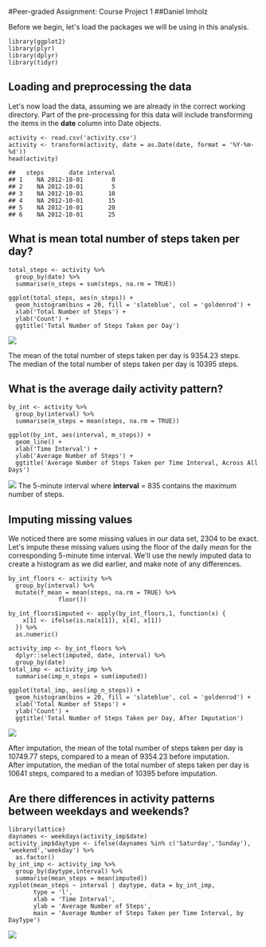 #Peer-graded Assignment: Course Project 1
##Daniel Imholz

Before we begin, let's load the packages we will be using in this
analysis.

    library(ggplot2)
    library(plyr)
    library(dplyr)
    library(tidyr)

Loading and preprocessing the data
----------------------------------

Let's now load the data, assuming we are already in the correct working
directory. Part of the pre-processing for this data will include
transforming the items in the **date** column into Date objects.

    activity <- read.csv('activity.csv')
    activity <- transform(activity, date = as.Date(date, format = '%Y-%m-%d'))
    head(activity)

    ##   steps       date interval
    ## 1    NA 2012-10-01        0
    ## 2    NA 2012-10-01        5
    ## 3    NA 2012-10-01       10
    ## 4    NA 2012-10-01       15
    ## 5    NA 2012-10-01       20
    ## 6    NA 2012-10-01       25

What is mean total number of steps taken per day?
-------------------------------------------------

    total_steps <- activity %>%
      group_by(date) %>%
      summarise(n_steps = sum(steps, na.rm = TRUE))

    ggplot(total_steps, aes(n_steps)) +
      geom_histogram(bins = 20, fill = 'slateblue', col = 'goldenrod') +
      xlab('Total Number of Steps') + 
      ylab('Count') +
      ggtitle('Total Number of Steps Taken per Day')

![](PA1_template_files/figure-markdown_strict/total-1.png)

The mean of the total number of steps taken per day is 9354.23 steps.  
The median of the total number of steps taken per day is 10395 steps.

What is the average daily activity pattern?
-------------------------------------------

    by_int <- activity %>%
      group_by(interval) %>%
      summarise(m_steps = mean(steps, na.rm = TRUE))

    ggplot(by_int, aes(interval, m_steps)) +
      geom_line() + 
      xlab('Time Interval') + 
      ylab('Average Number of Steps') +
      ggtitle('Average Number of Steps Taken per Time Interval, Across All Days') 

![](PA1_template_files/figure-markdown_strict/mean_daily-1.png) The
5-minute interval where **interval** = 835 contains the maximum number
of steps.

Imputing missing values
-----------------------

We noticed there are some missing values in our data set, 2304 to be
exact. Let's impute these missing values using the floor of the daily
*mean* for the corresponding 5-minute time interval. We'll use the newly
imputed data to create a histogram as we did earlier, and make note of
any differences.

    by_int_floors <- activity %>%
      group_by(interval) %>%
      mutate(f_mean = mean(steps, na.rm = TRUE) %>%
                  floor())

    by_int_floors$imputed <- apply(by_int_floors,1, function(x) {
        x[1] <- ifelse(is.na(x[1]), x[4], x[1])
      }) %>%
      as.numeric()

    activity_imp <- by_int_floors %>%
      dplyr::select(imputed, date, interval) %>%
      group_by(date) 
    total_imp <- activity_imp %>%
      summarise(imp_n_steps = sum(imputed))

    ggplot(total_imp, aes(imp_n_steps)) +
      geom_histogram(bins = 20, fill = 'slateblue', col = 'goldenrod') +
      xlab('Total Number of Steps') + 
      ylab('Count') +
      ggtitle('Total Number of Steps Taken per Day, After Imputation')

![](PA1_template_files/figure-markdown_strict/imputing-1.png)

After imputation, the mean of the total number of steps taken per day is
10749.77 steps, compared to a mean of 9354.23 before imputation.  
After imputation, the median of the total number of steps taken per day
is 10641 steps, compared to a median of 10395 before imputation.

Are there differences in activity patterns between weekdays and weekends?
-------------------------------------------------------------------------

    library(lattice)
    daynames <- weekdays(activity_imp$date)
    activity_imp$daytype <- ifelse(daynames %in% c('Saturday','Sunday'), 'weekend','weekday') %>%
      as.factor()
    by_int_imp <- activity_imp %>%
      group_by(daytype,interval) %>%
      summarise(mean_steps = mean(imputed))
    xyplot(mean_steps ~ interval | daytype, data = by_int_imp,
           type = 'l',
           xlab = 'Time Interval',
           ylab = 'Average Number of Steps',
           main = 'Average Number of Steps Taken per Time Interval, by DayType')

![](PA1_template_files/figure-markdown_strict/weekday-1.png)
